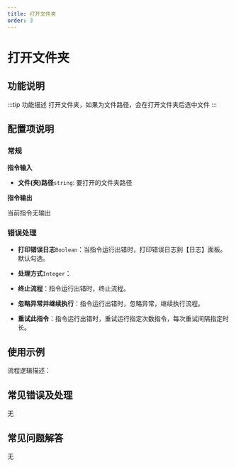 ```yaml
---
title: 打开文件夹
order: 3
---
```


# 打开文件夹

## 功能说明

:::tip 功能描述
打开文件夹，如果为文件路径，会在打开文件夹后选中文件
:::

## 配置项说明

### 常规

**指令输入**

- **文件(夹)路径**`string`: 要打开的文件夹路径


**指令输出**

当前指令无输出

### 错误处理

- **打印错误日志**`Boolean`：当指令运行出错时，打印错误日志到【日志】面板。默认勾选。

- **处理方式**`Integer`：

 - **终止流程**：指令运行出错时，终止流程。

 - **忽略异常并继续执行**：指令运行出错时，忽略异常，继续执行流程。

 - **重试此指令**：指令运行出错时，重试运行指定次数指令，每次重试间隔指定时长。

## 使用示例

流程逻辑描述：

## 常见错误及处理

无

## 常见问题解答

无

